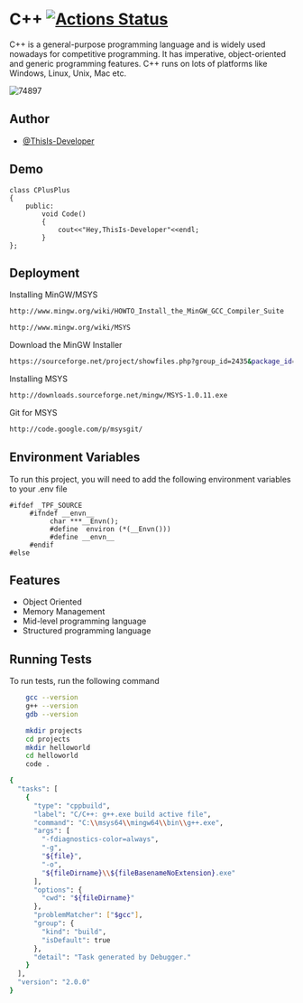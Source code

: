 
# C++ [![Actions Status](https://github.com/cfgnunes/numerical-methods-python/workflows/build/badge.svg)](https://github.com/ThisIs-Developer/C-Plus-Plus)

C++ is a general-purpose programming language and is widely used nowadays for competitive programming. It has imperative, object-oriented and generic programming features. C++ runs on lots of platforms like Windows, Linux, Unix, Mac etc.

![74897](https://user-images.githubusercontent.com/109382325/215766036-07eb7fbf-539f-411c-964a-1c56841bc53b.jpg)


## Author

- [@ThisIs-Developer](https://github.com/ThisIs-Developer)


## Demo
```
class CPlusPlus
{
    public:
    	void Code()
		{
    		cout<<"Hey,ThisIs-Developer"<<endl;
    	}
};
```
## Deployment

Installing MinGW/MSYS
```bash
http://www.mingw.org/wiki/HOWTO_Install_the_MinGW_GCC_Compiler_Suite
```
```bash
http://www.mingw.org/wiki/MSYS
```
Download the MinGW Installer
```bash
https://sourceforge.net/project/showfiles.php?group_id=2435&package_id=240780
```
Installing MSYS
```bash
http://downloads.sourceforge.net/mingw/MSYS-1.0.11.exe
```
Git for MSYS
```bash
http://code.google.com/p/msysgit/
```

## Environment Variables

To run this project, you will need to add the following environment variables to your .env file

```
#ifdef _TPF_SOURCE                                    
     #ifndef __envn__                                 
          char ***__Envn();                           
          #define  environ (*(__Envn()))              
          #define __envn__                            
     #endif                                           
#else
```


## Features

- Object Oriented
- Memory Management
- Mid-level programming language
- Structured programming language



## Running Tests

To run tests, run the following command

```bash
    gcc --version
    g++ --version
    gdb --version
```
```bash
    mkdir projects
    cd projects
    mkdir helloworld
    cd helloworld
    code .
```
```bash
{
  "tasks": [
    {
      "type": "cppbuild",
      "label": "C/C++: g++.exe build active file",
      "command": "C:\\msys64\\mingw64\\bin\\g++.exe",
      "args": [
        "-fdiagnostics-color=always",
        "-g",
        "${file}",
        "-o",
        "${fileDirname}\\${fileBasenameNoExtension}.exe"
      ],
      "options": {
        "cwd": "${fileDirname}"
      },
      "problemMatcher": ["$gcc"],
      "group": {
        "kind": "build",
        "isDefault": true
      },
      "detail": "Task generated by Debugger."
    }
  ],
  "version": "2.0.0"
}
```
